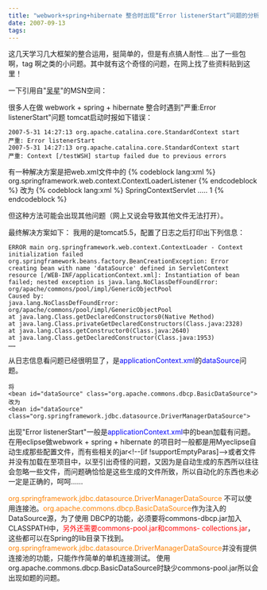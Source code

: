 ```yaml
---
title: "webwork+spring+hibernate 整合时出现“Error listenerStart”问题的分析与解决"
date: 2007-09-13
tags:
---
```


这几天学习几大框架的整合运用，挺简单的，但是有点搞人耐性… 出了一些包啊，tag 啊之类的小问题。其中就有这个奇怪的问题，在网上找了些资料贴到这里！

一下引用自"[吴星](http://diracstar.spaces.live.com/)"的MSN空间：

很多人在做 webwork + spring + hibernate 整合时遇到"严重:Error listenerStart"问题
tomcat启动时报如下错误：

    2007-5-31 14:27:13 org.apache.catalina.core.StandardContext start
    严重: Error listenerStart
    2007-5-31 14:27:13 org.apache.catalina.core.StandardContext start
    严重: Context [/testWSH] startup failed due to previous errors

有一种解决方案是把web.xml文件中的
{% codeblock lang:xml %}
    <listener>
      <listener-class>
        org.springframework.web.context.ContextLoaderListener
      </listener-class>
    </listener>
{% endcodeblock %}
改为
{% codeblock lang:xml %}
    <servlet>
      <servlet-name>SpringContextServlet</servlet-name>
      <servlet-class>.....</servlet-class>
      <load-on-startup>1</load-on-startup>
    </servlet>
{% endcodeblock %}

但这种方法可能会出现其他问题（网上又说会导致其他文件无法打开）。

最终解决方案如下：
我用的是tomcat5.5，配置了日志之后打印出下列信息：

    ERROR main org.springframework.web.context.ContextLoader - Context initialization failed
    org.springframework.beans.factory.BeanCreationException: Error creating bean with name 'dataSource' defined in ServletContext resource [/WEB-INF/applicationContext.xml]: Instantiation of bean failed; nested exception is java.lang.NoClassDefFoundError: org/apache/commons/pool/impl/GenericObjectPool
    Caused by:
    java.lang.NoClassDefFoundError: org/apache/commons/pool/impl/GenericObjectPool
    at java.lang.Class.getDeclaredConstructors0(Native Method)
    at java.lang.Class.privateGetDeclaredConstructors(Class.java:2328)
    at java.lang.Class.getConstructor0(Class.java:2640)
    at java.lang.Class.getDeclaredConstructor(Class.java:1953)
    ……

从日志信息看问题已经很明显了，是<span style="color: #0000ff">applicationContext.xml</span>的<span style="color: #0000ff">dataSource</span>问题。

    将
    <bean id="dataSource" class="org.apache.commons.dbcp.BasicDataSource">
    改为
    <bean id="dataSource" class="org.springframework.jdbc.datasource.DriverManagerDataSource">

出现"Error listenerStart"一般是<span style="color: #0000ff">applicationContext.xml</span>中的bean加载有问题。在用eclipse做webwork + spring + hibernate 的项目时一般都是用Myeclipse自动生成那些配置文件，而有些相关的jar&lt;!--[if !supportEmptyParas]--&gt;或者文件并没有加载在至项目中，以至引出奇怪的问题，又因为是自动生成的东西所以往往会忽略一些文件，而问题确恰恰是这些生成的文件所致，所以自动化的东西也未必一定是正确的，呵呵……

<span style="color: #ff8000">org.springframework.jdbc.datasource.DriverManagerDataSource</span> 不可以使用连接池。<span style="color: #ff8000">org.apache.commons.dbcp.BasicDataSource</span>作为注入的DataSource源，为了使用 DBCP的功能，必须要将commons-dbcp.jar加入CLASSPATH中，<span style="color: #ff0000">另外还需要commons-pool.jar和commons- collections.jar</span>，这些都可以在Spring的lib目录下找到。
<span style="color: #ff8000">org.springframework.jdbc.datasource.DriverManagerDataSource</span>并没有提供连接池的功能，只能作作简单的单机连接测试。
使用org.apache.commons.dbcp.BasicDataSource时缺少commons-pool.jar所以会出现如题的问题。
